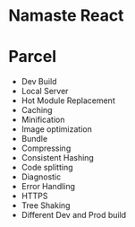 # Namaste React 


# Parcel 

- Dev Build 
- Local Server 
- Hot Module Replacement
- Caching
- Minification
- Image optimization 
- Bundle 
- Compressing
- Consistent Hashing
- Code splitting 
- Diagnostic
- Error Handling
- HTTPS 
- Tree Shaking
- Different Dev and Prod build
